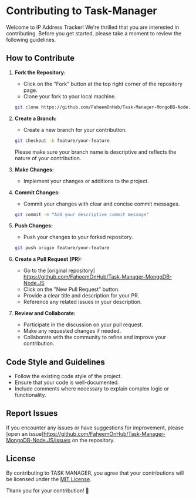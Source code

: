 # Contributing to Task-Manager 

Welcome to IP Address Tracker! We're thrilled that you are interested in contributing. Before you get started, please take a moment to review the following guidelines.

## How to Contribute

1. **Fork the Repository:**
   - Click on the "Fork" button at the top right corner of the repository page.
   - Clone your fork to your local machine.

   ```bash
   git clone https://github.com/FaheemOnHub/Task-Manager-MongoDB-Node.JS
   ```

2. **Create a Branch:**
   - Create a new branch for your contribution.

   ```bash
   git checkout -b feature/your-feature
   ```

   Please make sure your branch name is descriptive and reflects the nature of your contribution.

3. **Make Changes:**
   - Implement your changes or additions to the project.

4. **Commit Changes:**
   - Commit your changes with clear and concise commit messages.

   ```bash
   git commit -m "Add your descriptive commit message"
   ```

5. **Push Changes:**
   - Push your changes to your forked repository.

   ```bash
   git push origin feature/your-feature
   ```

6. **Create a Pull Request (PR):**
   - Go to the [original repository] https://github.com/FaheemOnHub/Task-Manager-MongoDB-Node.JS
   - Click on the "New Pull Request" button.
   - Provide a clear title and description for your PR.
   - Reference any related issues in your description.

7. **Review and Collaborate:**
   - Participate in the discussion on your pull request.
   - Make any requested changes if needed.
   - Collaborate with the community to refine and improve your contribution.

## Code Style and Guidelines

- Follow the existing code style of the project.
- Ensure that your code is well-documented.
- Include comments where necessary to explain complex logic or functionality.

## Report Issues

If you encounter any issues or have suggestions for improvement, please [open an issue]https://github.com/FaheemOnHub/Task-Manager-MongoDB-Node.JS/issues on the repository.

## License

By contributing to TASK MANAGER, you agree that your contributions will be licensed under the [MIT License](LICENSE).

Thank you for your contribution! 🚀
